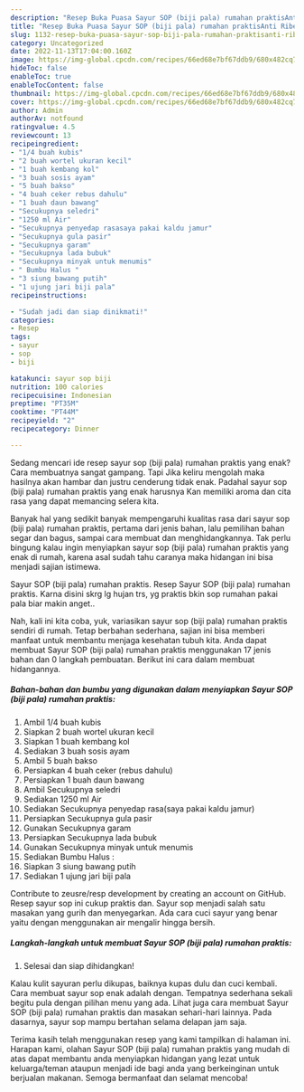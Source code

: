 ```yaml
---
description: "Resep Buka Puasa Sayur SOP (biji pala) rumahan praktisAnti Ribet"
title: "Resep Buka Puasa Sayur SOP (biji pala) rumahan praktisAnti Ribet"
slug: 1132-resep-buka-puasa-sayur-sop-biji-pala-rumahan-praktisanti-ribet
category: Uncategorized
date: 2022-11-13T17:04:00.160Z
image: https://img-global.cpcdn.com/recipes/66ed68e7bf67ddb9/680x482cq70/sayur-sop-biji-pala-rumahan-praktis-foto-resep-utama.jpg
hideToc: false
enableToc: true
enableTocContent: false
thumbnail: https://img-global.cpcdn.com/recipes/66ed68e7bf67ddb9/680x482cq70/sayur-sop-biji-pala-rumahan-praktis-foto-resep-utama.jpg
cover: https://img-global.cpcdn.com/recipes/66ed68e7bf67ddb9/680x482cq70/sayur-sop-biji-pala-rumahan-praktis-foto-resep-utama.jpg
author: Admin
authorAv: notfound
ratingvalue: 4.5
reviewcount: 13
recipeingredient:
- "1/4 buah kubis"
- "2 buah wortel ukuran kecil"
- "1 buah kembang kol"
- "3 buah sosis ayam"
- "5 buah bakso"
- "4 buah ceker rebus dahulu"
- "1 buah daun bawang"
- "Secukupnya seledri"
- "1250 ml Air"
- "Secukupnya penyedap rasasaya pakai kaldu jamur"
- "Secukupnya gula pasir"
- "Secukupnya garam"
- "Secukupnya lada bubuk"
- "Secukupnya minyak untuk menumis"
- " Bumbu Halus "
- "3 siung bawang putih"
- "1 ujung jari biji pala"
recipeinstructions:

- "Sudah jadi dan siap dinikmati!"
categories:
- Resep
tags:
- sayur
- sop
- biji

katakunci: sayur sop biji 
nutrition: 100 calories
recipecuisine: Indonesian
preptime: "PT35M"
cooktime: "PT44M"
recipeyield: "2"
recipecategory: Dinner

---
```



Sedang mencari ide resep sayur sop (biji pala) rumahan praktis yang enak? Cara membuatnya sangat gampang. Tapi Jika keliru mengolah maka hasilnya akan hambar dan justru cenderung tidak enak. Padahal sayur sop (biji pala) rumahan praktis yang enak harusnya Kan memiliki aroma dan cita rasa yang dapat memancing selera kita.


Banyak hal yang sedikit banyak mempengaruhi kualitas rasa dari sayur sop (biji pala) rumahan praktis, pertama dari jenis bahan, lalu pemilihan bahan segar dan bagus, sampai cara membuat dan menghidangkannya. Tak perlu bingung kalau ingin menyiapkan sayur sop (biji pala) rumahan praktis yang enak di rumah, karena asal sudah tahu caranya maka hidangan ini bisa menjadi sajian istimewa.

Sayur SOP (biji pala) rumahan praktis. Resep Sayur SOP (biji pala) rumahan praktis. Karna disini skrg lg hujan trs, yg praktis bkin sop rumahan pakai pala biar makin anget..


Nah, kali ini kita coba, yuk, variasikan sayur sop (biji pala) rumahan praktis sendiri di rumah. Tetap berbahan sederhana, sajian ini bisa memberi manfaat untuk membantu menjaga kesehatan tubuh kita. Anda dapat membuat Sayur SOP (biji pala) rumahan praktis menggunakan 17 jenis bahan dan 0 langkah pembuatan. Berikut ini cara dalam membuat hidangannya.

<!--inarticleads1-->

##### Bahan-bahan dan bumbu yang digunakan dalam menyiapkan Sayur SOP (biji pala) rumahan praktis:

1. Ambil 1/4 buah kubis
1. Siapkan 2 buah wortel ukuran kecil
1. Siapkan 1 buah kembang kol
1. Sediakan 3 buah sosis ayam
1. Ambil 5 buah bakso
1. Persiapkan 4 buah ceker (rebus dahulu)
1. Persiapkan 1 buah daun bawang
1. Ambil Secukupnya seledri
1. Sediakan 1250 ml Air
1. Sediakan Secukupnya penyedap rasa(saya pakai kaldu jamur)
1. Persiapkan Secukupnya gula pasir
1. Gunakan Secukupnya garam
1. Persiapkan Secukupnya lada bubuk
1. Gunakan Secukupnya minyak untuk menumis
1. Sediakan  Bumbu Halus :
1. Siapkan 3 siung bawang putih
1. Sediakan 1 ujung jari biji pala


Contribute to zeusre/resp development by creating an account on GitHub. Resep sayur sop ini cukup praktis dan. Sayur sop menjadi salah satu masakan yang gurih dan menyegarkan. Ada cara cuci sayur yang benar yaitu dengan menggunakan air mengalir hingga bersih. 

<!--inarticleads2-->

##### Langkah-langkah untuk membuat Sayur SOP (biji pala) rumahan praktis:


1. Selesai dan siap dihidangkan!

Kalau kulit sayuran perlu dikupas, baiknya kupas dulu dan cuci kembali. Cara membuat sayur sop enak adalah dengan. Tempatnya sederhana sekali begitu pula dengan pilihan menu yang ada. Lihat juga cara membuat Sayur SOP (biji pala) rumahan praktis dan masakan sehari-hari lainnya. Pada dasarnya, sayur sop mampu bertahan selama delapan jam saja. 

Terima kasih telah menggunakan resep yang kami tampilkan di halaman ini. Harapan kami, olahan Sayur SOP (biji pala) rumahan praktis yang mudah di atas dapat membantu anda menyiapkan hidangan yang lezat untuk keluarga/teman ataupun menjadi ide bagi anda yang berkeinginan untuk berjualan makanan. Semoga bermanfaat dan selamat mencoba!
